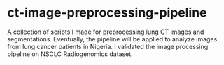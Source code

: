 # ct-image-preprocessing-pipeline

A collection of scripts I made for preprocessing lung CT images and segmentations. Eventually, the pipeline will be applied to analyze images from lung cancer patients in Nigeria. I validated the image processing pipeline on NSCLC Radiogenomics dataset.

